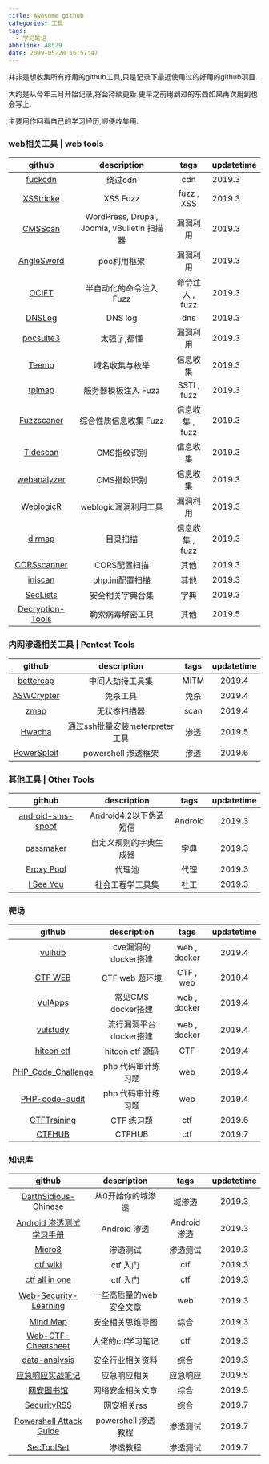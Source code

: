 ```yaml
---
title: Awesome github
categories: 工具
tags:
  - 学习笔记
abbrlink: 48529
date: 2099-05-28 16:57:47
---
```


并非是想收集所有好用的github工具,只是记录下最近使用过的好用的github项目.

大约是从今年三月开始记录,将会持续更新.更早之前用到过的东西如果再次用到也会写上.

主要用作回看自己的学习经历,顺便收集用.

### web相关工具 | web tools

|                            github                            |                 description                 |      tags       | updatetime |
| :----------------------------------------------------------: | :-----------------------------------------: | :-------------: | ---------- |
|         [fuckcdn](https://github.com/Tai7sy/fuckcdn)         |                   绕过cdn                   |       cdn       | 2019.3     |
|       [XSStricke](https://github.com/s0md3v/XSStrike)        |                  XSS Fuzz                   |   fuzz , XSS    | 2019.3     |
|      [CMSScan](https://github.com/ajinabraham/CMSScan)       | WordPress, Drupal, Joomla, vBulletin 扫描器 |    漏洞利用     | 2019.3     |
|   [AngleSword](https://github.com/Lucifer1993/AngelSword)    |                 poc利用框架                 |    漏洞利用     | 2019.3     |
|          [OCIFT](https://github.com/coffeehb/OCIFT)          |           半自动化的命令注入 Fuzz           | 命令注入 , fuzz | 2019.3     |
|       [DNSLog](https://github.com/BugScanTeam/DNSLog)        |                   DNS log                   |       dns       | 2019.3     |
|      [pocsuite3](https://github.com/knownsec/pocsuite3)      |                 太强了,都懂                 |    漏洞利用     | 2019.3     |
|          [Teemo](https://github.com/bit4woo/Teemo)           |               域名收集与枚举                |    信息收集     | 2019.3     |
|          [tplmap](https://github.com/epinna/tplmap)          |             服务器模板注入 Fuzz             |   SSTI , fuzz   | 2019.3     |
|     [Fuzzscaner](https://github.com/TideSec/FuzzScanner)     |            综合性质信息收集 Fuzz            | 信息收集 , fuzz | 2019.3     |
|      [Tidescan](https://github.com/TideSec/TideFinger)       |                 CMS指纹识别                 |    信息收集     | 2019.3     |
|     [webanalyzer](https://github.com/fate0/webanalyzer)      |                 CMS指纹识别                 |    信息收集     | 2019.3     |
|     [WeblogicR](https://github.com/rabbitmask/WeblogicR)     |            weblogic漏洞利用工具             |    漏洞利用     | 2019.3     |
|        [dirmap](https://github.com/H4ckForJob/dirmap)        |                  目录扫描                   | 信息收集 , fuzz | 2019.3     |
|     [CORSscanner](https://github.com/chenjj/CORScanner)      |                CORS配置扫描                 |      其他       | 2019.3     |
|         [iniscan](https://github.com/psecio/iniscan)         |               php.ini配置扫描               |      其他       | 2019.3     |
|    [SecLists](https://github.com/danielmiessler/SecLists)    |              安全相关字典合集               |      字典       | 2019.3     |
| [Decryption-Tools](<https://github.com/jiansiting/Decryption-Tools>) |              勒索病毒解密工具               |      其他       | 2019.5     |

### 内网渗透相关工具 | Pentest Tools

|                            github                            |          description           | tags | updatetime |
| :----------------------------------------------------------: | :----------------------------: | :--: | :--------: |
|     [bettercap](https://github.com/bettercap/bettercap)      |        中间人劫持工具集        | MITM |   2019.4   |
| [ASWCrypter](https://github.com/AbedAlqaderSwedan1/ASWCrypter) |            免杀工具            | 免杀 |   2019.4   |
|             [zmap](https://github.com/zmap/zmap)             |          无状态扫描器          | scan |   2019.4   |
|         [Hwacha](<https://github.com/n00py/Hwacha>)          | 通过ssh批量安装meterpreter工具 | 渗透 |   2019.5   |
| [PowerSploit](<https://github.com/PowerShellMafia/PowerSploit>) |      powershell 渗透框架       | 渗透 |   2019.6   |

### 其他工具 | Other Tools

|                            github                            |      description       |  tags   | updatetime |
| :----------------------------------------------------------: | :--------------------: | :-----: | :--------: |
| [android-sms-spoof](https://github.com/thomascannon/android-sms-spoof) | Android4.2以下伪造短信 | Android |   2019.3   |
|      [passmaker](https://github.com/bit4woo/passmaker)       | 自定义规则的字典生成器 |  字典   |   2019.3   |
|     [Proxy Pool](https://github.com/TideSec/Proxy_Pool)      |         代理池         |  代理   |   2019.3   |
|    [I See You](https://github.com/Viralmaniar/I-See-You)     |    社会工程学工具集    |  社工   |   2019.3   |

### 靶场 

|                            github                            |      description       |     tags     | updatetime |
| :----------------------------------------------------------: | :--------------------: | :----------: | :--------: |
|          [vulhub](https://github.com/vulhub/vulhub)          |  cve漏洞的docker搭建   | web , docker |   2019.4   |
|       [CTF WEB](https://github.com/wonderkun/CTF_web)        |     CTF web 题环境     |  CTF , web   |   2019.4   |
|        [VulApps](https://github.com/Medicean/VulApps)        |   常见CMS docker搭建   | web , docker |   2019.4   |
|        [vulstudy](https://github.com/c0ny1/vulstudy)         | 流行漏洞平台docker搭建 | web , docker |   2019.4   |
| [hitcon ctf](https://github.com/orangetw/My-CTF-Web-Challenges) |    hitcon ctf 源码     |     CTF      |   2019.4   |
| [PHP_Code_Challenge](https://github.com/yaofeifly/PHP_Code_Challenge) |   php 代码审计练习题   |     web      |   2019.4   |
| [PHP-code-audit](https://github.com/jiangsir404/PHP-code-audit) |   php 代码审计练习题   |     web      |   2019.4   |
| [CTFTraining](<https://github.com/CTFTraining/CTFTraining>)  |       CTF 练习题       |     ctf      |   2019.6   |
|        [CTFHUB](<https://github.com/ByPupil/ctfhub>)         |         CTFHUB         |     ctf      |   2019.7   |

### 知识库

|                            github                            |       description       |     tags     | updatetime |
| :----------------------------------------------------------: | :---------------------: | :----------: | :--------: |
| [DarthSidious-Chinese](https://github.com/crazywa1ker/DarthSidious-Chinese) |    从0开始你的域渗透    |    域渗透    |   2019.3   |
| [Android 渗透测试学习手册](https://wizardforcel.gitbooks.io/lpad/content/) |      Android 渗透       | Android 渗透 |   2019.3   |
|        [Micro8](https://github.com/Micropoor/Micro8)         |        渗透测试         |   渗透测试   |   2019.3   |
|       [ctf wiki](https://ctf-wiki.github.io/ctf-wiki/)       |        ctf 入门         |     ctf      |   2019.3   |
| [ctf all in one](https://legacy.gitbook.com/book/firmianay/ctf-all-in-one/details) |        ctf 入门         |     ctf      |   2019.3   |
| [Web-Security-Learning](https://github.com/CHYbeta/Web-Security-Learning) | 一些高质量的web安全文章 |     web      |   2019.3   |
|       [Mind Map](https://github.com/phith0n/Mind-Map)        |    安全相关思维导图     |     综合     |   2019.3   |
| [Web-CTF-Cheatsheet](https://github.com/w181496/Web-CTF-Cheatsheet) |    大佬的ctf学习笔记    |     ctf      |   2019.3   |
| [data-analysis](https://github.com/secure-data-analysis-data-sharing/data-analysis) |    安全行业相关资料     |     综合     |   2019.3   |
| [应急响应实战笔记](<https://bypass007.github.io/Emergency-Response-Notes/>) |      应急响应相关       |   应急响应   |   2019.5   |
|        [网安图书馆](https://github.com/xrkk/cbr-doc)         |    网络安全相关文章     |     综合     |   2019.5   |
|    [SecurityRSS](<https://github.com/Kejane/SecurityRSS>)    |       网安相关rss       |     综合     |   2019.7   |
| [Powershell Attack Guide](<https://github.com/rootclay/Powershell-Attack-Guide>) |   powershell 渗透教程   |   渗透测试   |   2019.7   |
|    [SecToolSet](<https://github.com/bollwarm/SecToolSet>)    |        渗透教程         |   渗透测试   |   2019.7   |